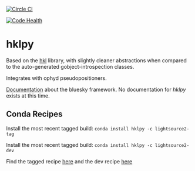 [![Circle CI](https://circleci.com/gh/NSLS-II/hklpy.svg?style=svg)](https://circleci.com/gh/NSLS-II/hklpy)

[![Code Health](https://landscape.io/github/NSLS-II/hklpy/master/landscape.svg?style=flat)](https://landscape.io/github/NSLS-II/hklpy/master)

hklpy
=====

Based on the [hkl](https://github.com/picca/hkl) library, with slightly cleaner abstractions
when compared to the auto-generated gobject-introspection classes.

Integrates with ophyd pseudopositioners.

[Documentation](http://nsls-ii.github.io/) about the bluesky framework.
No documentation for *hklpy* exists at this time.

## Conda Recipes

Install the most recent tagged build: `conda install hklpy -c lightsource2-tag`

Install the most recent tagged build: `conda install hklpy -c lightsource2-dev`

Find the tagged recipe [here](https://github.com/NSLS-II/lightsource2-recipes/tree/master/recipes-tag/hklpy) and the dev recipe [here](https://github.com/NSLS-II/lightsource2-recipes/tree/master/recipes-dev/hklpy)
